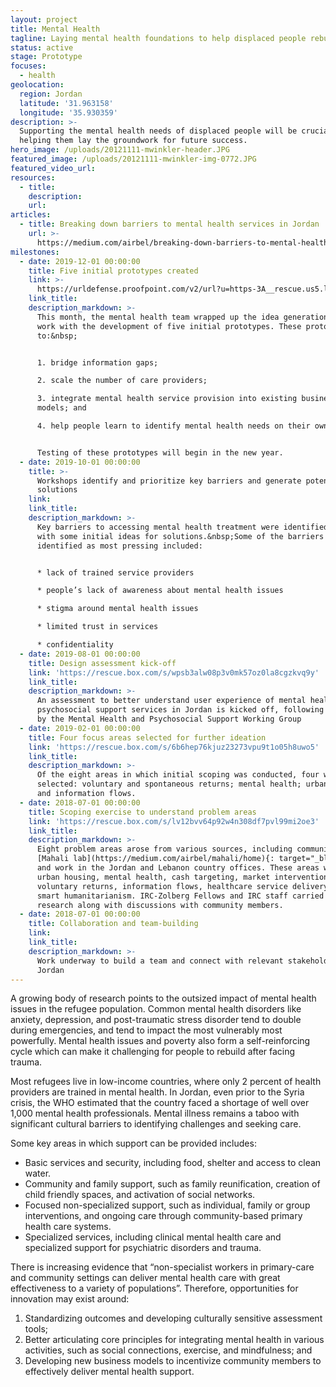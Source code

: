 ```yaml
---
layout: project
title: Mental Health
tagline: Laying mental health foundations to help displaced people rebuild
status: active
stage: Prototype
focuses:
  - health
geolocation:
  region: Jordan
  latitude: '31.963158'
  longitude: '35.930359'
description: >-
  Supporting the mental health needs of displaced people will be crucial to
  helping them lay the groundwork for future success.
hero_image: /uploads/20121111-mwinkler-header.JPG
featured_image: /uploads/20121111-mwinkler-img-0772.JPG
featured_video_url:
resources:
  - title:
    description:
    url:
articles:
  - title: Breaking down barriers to mental health services in Jordan
    url: >-
      https://medium.com/airbel/breaking-down-barriers-to-mental-health-services-in-jordan-89f31c0098a
milestones:
  - date: 2019-12-01 00:00:00
    title: Five initial prototypes created
    link: >-
      https://urldefense.proofpoint.com/v2/url?u=https-3A__rescue.us5.list-2Dmanage.com_track_click-3Fu-3D7f748acb8a9631e09a2f1bded-26id-3D8363edb751-26e-3D92cc6ba63a&d=DwMFaQ&c=0u3nQZwm2He4OdaqbWh55g&r=43LqJPqK0yXJuKx78wdpRiO_qd3IdBFNHfpo-AakBD4&m=lE7Fi6UDC3MyG1-vPqP8F9q864pclK_Pmp9rXYzoxzA&s=sIFFqXWapavjADEyt9HG9Ug2kvK2K2mdsGB1ZXhvrUY&e=
    link_title:
    description_markdown: >-
      This month, the mental health team wrapped up the idea generation phase of
      work with the development of five initial prototypes. These prototypes aim
      to:&nbsp;


      1. bridge information gaps;

      2. scale the number of care providers;

      3. integrate mental health service provision into existing business
      models; and

      4. help people learn to identify mental health needs on their own.


      Testing of these prototypes will begin in the new year.
  - date: 2019-10-01 00:00:00
    title: >-
      Workshops identify and prioritize key barriers and generate potential
      solutions
    link:
    link_title:
    description_markdown: >-
      Key barriers to accessing mental health treatment were identified, along
      with some initial ideas for solutions.&nbsp;Some of the barriers
      identified as most pressing included:


      * lack of trained service providers

      * people’s lack of awareness about mental health issues

      * stigma around mental health issues

      * limited trust in services

      * confidentiality
  - date: 2019-08-01 00:00:00
    title: Design assessment kick-off
    link: 'https://rescue.box.com/s/wpsb3alw08p3v0mk57oz0la8cgzkvq9y'
    link_title:
    description_markdown: >-
      An assessment to better understand user experience of mental health and
      psychosocial support services in Jordan is kicked off, following approval
      by the Mental Health and Psychosocial Support Working Group
  - date: 2019-02-01 00:00:00
    title: Four focus areas selected for further ideation
    link: 'https://rescue.box.com/s/6b6hep76kjuz23273vpu9t1o05h8uwo5'
    link_title:
    description_markdown: >-
      Of the eight areas in which initial scoping was conducted, four were
      selected: voluntary and spontaneous returns; mental health; urban housing;
      and information flows.
  - date: 2018-07-01 00:00:00
    title: Scoping exercise to understand problem areas
    link: 'https://rescue.box.com/s/lv12bvv64p92w4n308df7pvl99mi2oe3'
    link_title:
    description_markdown: >-
      Eight problem areas arose from various sources, including community-driven
      [Mahali lab](https://medium.com/airbel/mahali/home){: target="_blank"},
      and work in the Jordan and Lebanon country offices. These areas were:
      urban housing, mental health, cash targeting, market interventions,
      voluntary returns, information flows, healthcare service delivery, and
      smart humanitarianism. IRC-Zolberg Fellows and IRC staff carried out desk
      research along with discussions with community members.
  - date: 2018-07-01 00:00:00
    title: Collaboration and team-building
    link:
    link_title:
    description_markdown: >-
      Work underway to build a team and connect with relevant stakeholders in
      Jordan
---
```


A growing body of research points to the outsized impact of mental health issues in the refugee population. Common mental health disorders like anxiety, depression, and post-traumatic stress disorder tend to double during emergencies, and tend to impact the most vulnerably most powerfully. Mental health issues and poverty also form a self-reinforcing cycle which can make it challenging for people to rebuild after facing trauma.

Most refugees live in low-income countries, where only 2 percent of health providers are trained in mental health. In Jordan, even prior to the Syria crisis, the WHO estimated that the country faced a shortage of well over 1,000 mental health professionals. Mental illness remains a taboo with significant cultural barriers to identifying challenges and seeking care.

Some key areas in which support can be provided includes:

* Basic services and security, including food, shelter and access to clean water.
* Community and family support, such as family reunification, creation of child friendly spaces, and activation of social networks.
* Focused non-specialized support, such as individual, family or group interventions, and ongoing care through community-based primary health care systems.
* Specialized services, including clinical mental health care and specialized support for psychiatric disorders and trauma.

There is increasing evidence that “non-specialist workers in primary-care and community settings can deliver mental health care with great effectiveness to a variety of populations”. Therefore, opportunities for innovation may exist around:

1. Standardizing outcomes and developing culturally sensitive assessment tools;
2. Better articulating core principles for integrating mental health in various activities, such as social connections, exercise, and mindfulness; and
3. Developing new business models to incentivize community members to effectively deliver mental health support.